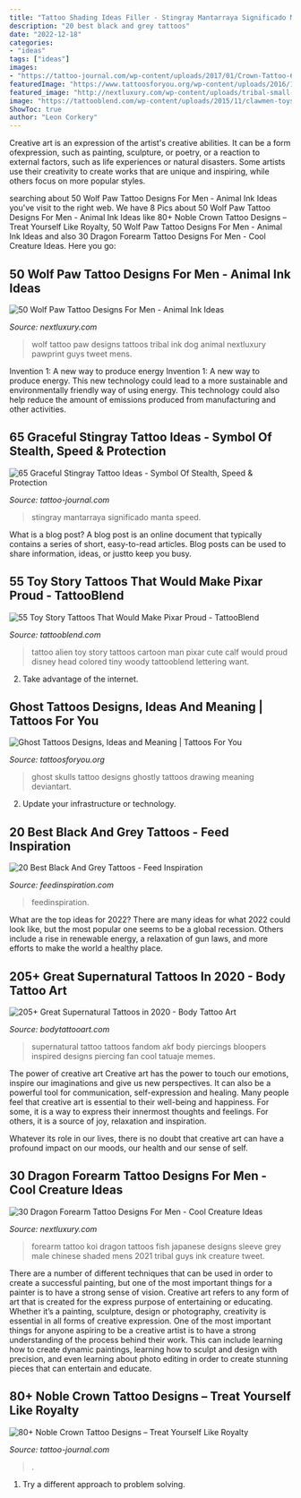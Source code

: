 ```yaml
---
title: "Tattoo Shading Ideas Filler - Stingray Mantarraya Significado Manta Speed"
description: "20 best black and grey tattoos"
date: "2022-12-18"
categories:
- "ideas"
tags: ["ideas"]
images:
- "https://tattoo-journal.com/wp-content/uploads/2017/01/Crown-Tattoo-61-765x765.jpg"
featuredImage: "https://www.tattoosforyou.org/wp-content/uploads/2016/10/Ghost-Tattoo-Drawing.jpg"
featured_image: "http://nextluxury.com/wp-content/uploads/tribal-small-wolf-paw-male-black-ink-tattoo-ideas.jpg"
image: "https://tattooblend.com/wp-content/uploads/2015/11/clawmen-toystory-tattoo.jpg"
ShowToc: true
author: "Leon Corkery"
---
```



Creative art is an expression of the artist's creative abilities. It can be a form ofexpression, such as painting, sculpture, or poetry, or a reaction to external factors, such as life experiences or natural disasters. Some artists use their creativity to create works that are unique and inspiring, while others focus on more popular styles.

	

		
searching about 50 Wolf Paw Tattoo Designs For Men - Animal Ink Ideas you've visit to the right web. We have 8 Pics about 50 Wolf Paw Tattoo Designs For Men - Animal Ink Ideas like 80+ Noble Crown Tattoo Designs – Treat Yourself Like Royalty, 50 Wolf Paw Tattoo Designs For Men - Animal Ink Ideas and also 30 Dragon Forearm Tattoo Designs For Men - Cool Creature Ideas. Here you go:
		
    
## 50 Wolf Paw Tattoo Designs For Men - Animal Ink Ideas

<img loading=lazy src="http://nextluxury.com/wp-content/uploads/tribal-small-wolf-paw-male-black-ink-tattoo-ideas.jpg" onerror="this.onerror=null;this.src='https://tse4.mm.bing.net/th?id=OIP.WNyvMNDTkjHyOrNbuHcrtgHaJ4&amp;pid=15.1';" alt="50 Wolf Paw Tattoo Designs For Men - Animal Ink Ideas">

_Source: nextluxury.com_

>wolf tattoo paw designs tattoos tribal ink dog animal nextluxury pawprint guys tweet mens. 

	

Invention 1: A new way to produce energy
Invention 1: A new way to produce energy. This new technology could lead to a more sustainable and environmentally friendly way of using energy. This technology could also help reduce the amount of emissions produced from manufacturing and other activities.

    
## 65 Graceful Stingray Tattoo Ideas - Symbol Of Stealth, Speed &amp; Protection

<img loading=lazy src="https://tattoo-journal.com/wp-content/uploads/2016/08/stingray-tattoo35.jpg" onerror="this.onerror=null;this.src='https://tse2.mm.bing.net/th?id=OIP.Ei6ijXHvUC5c_IYn4nNfDgHaHa&amp;pid=15.1';" alt="65 Graceful Stingray Tattoo Ideas - Symbol Of Stealth, Speed &amp; Protection">

_Source: tattoo-journal.com_

>stingray mantarraya significado manta speed. 

	

What is a blog post?
A blog post is an online document that typically contains a series of short, easy-to-read articles. Blog posts can be used to share information, ideas, or justto keep you busy.

    
## 55 Toy Story Tattoos That Would Make Pixar Proud - TattooBlend

<img loading=lazy src="https://tattooblend.com/wp-content/uploads/2015/11/clawmen-toystory-tattoo.jpg" onerror="this.onerror=null;this.src='https://tse2.mm.bing.net/th?id=OIP.2B5jlXyK89eLewGGrEItfAHaKw&amp;pid=15.1';" alt="55 Toy Story Tattoos That Would Make Pixar Proud - TattooBlend">

_Source: tattooblend.com_

>tattoo alien toy story tattoos cartoon man pixar cute calf would proud disney head colored tiny woody tattooblend lettering want. 

	

2. Take advantage of the internet.

    
## Ghost Tattoos Designs, Ideas And Meaning | Tattoos For You

<img loading=lazy src="https://www.tattoosforyou.org/wp-content/uploads/2016/10/Ghost-Tattoo-Drawing.jpg" onerror="this.onerror=null;this.src='https://tse1.mm.bing.net/th?id=OIP.XfDePkOnrqtlNjlsbGOG8gHaJ6&amp;pid=15.1';" alt="Ghost Tattoos Designs, Ideas and Meaning | Tattoos For You">

_Source: tattoosforyou.org_

>ghost skulls tattoo designs ghostly tattoos drawing meaning deviantart. 

	

2. Update your infrastructure or technology.

    
## 20 Best Black And Grey Tattoos - Feed Inspiration

<img loading=lazy src="https://www.feedinspiration.com/wp-content/uploads/2016/03/Black-Grey-Tattoos-623x1024.jpg" onerror="this.onerror=null;this.src='https://tse3.mm.bing.net/th?id=OIP.VEae9uFSE0FZdGndvIQLggHaML&amp;pid=15.1';" alt="20 Best Black And Grey Tattoos - Feed Inspiration">

_Source: feedinspiration.com_

>feedinspiration. 

	

What are the top ideas for 2022?
There are many ideas for what 2022 could look like, but the most popular one seems to be a global recession. Others include a rise in renewable energy, a relaxation of gun laws, and more efforts to make the world a healthy place.

    
## 205+ Great Supernatural Tattoos In 2020 - Body Tattoo Art

<img loading=lazy src="https://www.bodytattooart.com/wp-content/uploads/2020/04/supernatural-tattoo-90.jpg" onerror="this.onerror=null;this.src='https://tse4.mm.bing.net/th?id=OIP.g5wjlBhGJj_Bxeu0ypg5MgHaJ4&amp;pid=15.1';" alt="205+ Great Supernatural Tattoos in 2020 - Body Tattoo Art">

_Source: bodytattooart.com_

>supernatural tattoo tattoos fandom akf body piercings bloopers inspired designs piercing fan cool tatuaje memes. 

	

The power of creative art
Creative art has the power to touch our emotions, inspire our imaginations and give us new perspectives. It can also be a powerful tool for communication, self-expression and healing.
Many people feel that creative art is essential to their well-being and happiness. For some, it is a way to express their innermost thoughts and feelings. For others, it is a source of joy, relaxation and inspiration.

Whatever its role in our lives, there is no doubt that creative art can have a profound impact on our moods, our health and our sense of self.

    
## 30 Dragon Forearm Tattoo Designs For Men - Cool Creature Ideas

<img loading=lazy src="http://nextluxury.com/wp-content/uploads/koi-dragon-guys-forearm-japanese-shaded-black-and-grey-tattoos.jpg" onerror="this.onerror=null;this.src='https://tse3.mm.bing.net/th?id=OIP.MyvndrYqZ8Tt7-3BfT7uuwHaHa&amp;pid=15.1';" alt="30 Dragon Forearm Tattoo Designs For Men - Cool Creature Ideas">

_Source: nextluxury.com_

>forearm tattoo koi dragon tattoos fish japanese designs sleeve grey male chinese shaded mens 2021 tribal guys ink creature tweet. 

	

There are a number of different techniques that can be used in order to create a successful painting, but one of the most important things for a painter is to have a strong sense of vision.
Creative art refers to any form of art that is created for the express purpose of entertaining or educating. Whether it’s a painting, sculpture, design or photography, creativity is essential in all forms of creative expression. One of the most important things for anyone aspiring to be a creative artist is to have a strong understanding of the process behind their work. This can include learning how to create dynamic paintings, learning how to sculpt and design with precision, and even learning about photo editing in order to create stunning pieces that can entertain and educate.

    
## 80+ Noble Crown Tattoo Designs – Treat Yourself Like Royalty

<img loading=lazy src="https://tattoo-journal.com/wp-content/uploads/2017/01/Crown-Tattoo-61-765x765.jpg" onerror="this.onerror=null;this.src='https://tse2.mm.bing.net/th?id=OIP.N7n1pKcI7kHnYLyEa80cSAHaHa&amp;pid=15.1';" alt="80+ Noble Crown Tattoo Designs – Treat Yourself Like Royalty">

_Source: tattoo-journal.com_

>. 

	

1. Try a different approach to problem solving.


